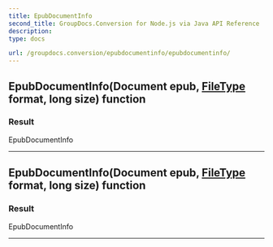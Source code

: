 ```yaml
---
title: EpubDocumentInfo
second_title: GroupDocs.Conversion for Node.js via Java API Reference
description: 
type: docs

url: /groupdocs.conversion/epubdocumentinfo/epubdocumentinfo/
---
```


## EpubDocumentInfo(Document epub, [FileType](../../filetype) format, long size) function


### Result
EpubDocumentInfo


---


## EpubDocumentInfo(Document epub, [FileType](../../filetype) format, long size) function


### Result
EpubDocumentInfo


---


